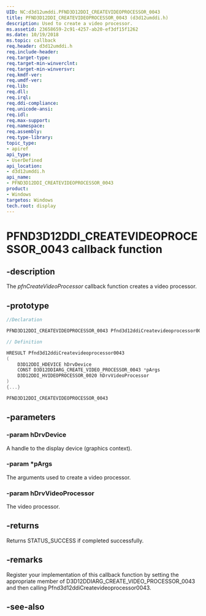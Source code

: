```yaml
---
UID: NC:d3d12umddi.PFND3D12DDI_CREATEVIDEOPROCESSOR_0043
title: PFND3D12DDI_CREATEVIDEOPROCESSOR_0043 (d3d12umddi.h)
description: Used to create a video processor.
ms.assetid: 23658659-2c91-4257-ab20-ef3df15f1262
ms.date: 10/19/2018
ms.topic: callback
req.header: d3d12umddi.h
req.include-header:
req.target-type:
req.target-min-winverclnt:
req.target-min-winversvr:
req.kmdf-ver:
req.umdf-ver:
req.lib:
req.dll:
req.irql:
req.ddi-compliance:
req.unicode-ansi:
req.idl:
req.max-support:
req.namespace:
req.assembly:
req.type-library:
topic_type:
- apiref
api_type:
- UserDefined
api_location:
- d3d12umddi.h
api_name:
- PFND3D12DDI_CREATEVIDEOPROCESSOR_0043
product: 
- Windows
targetos: Windows
tech.root: display
---
```


# PFND3D12DDI_CREATEVIDEOPROCESSOR_0043 callback function

## -description

The <i>pfnCreateVideoProcessor</i> callback function creates a video processor.

## -prototype

```cpp
//Declaration

PFND3D12DDI_CREATEVIDEOPROCESSOR_0043 Pfnd3d12ddiCreatevideoprocessor0043;

// Definition

HRESULT Pfnd3d12ddiCreatevideoprocessor0043
(
	D3D12DDI_HDEVICE hDrvDevice
	CONST D3D12DDIARG_CREATE_VIDEO_PROCESSOR_0043 *pArgs
	D3D12DDI_HVIDEOPROCESSOR_0020 hDrvVideoProcessor
)
{...}

PFND3D12DDI_CREATEVIDEOPROCESSOR_0043


```

## -parameters

### -param hDrvDevice

A handle to the display device (graphics context).

### -param *pArgs

The arguments used to create a video processor.

### -param hDrvVideoProcessor

The video processor.

## -returns

Returns STATUS_SUCCESS if completed successfully.

## -remarks

Register your implementation of this callback function by setting the appropriate member of D3D12DDIARG_CREATE_VIDEO_PROCESSOR_0043 and then calling Pfnd3d12ddiCreatevideoprocessor0043.


## -see-also
